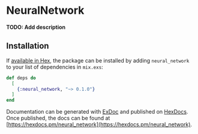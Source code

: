 # NeuralNetwork

**TODO: Add description**

## Installation

If [available in Hex](https://hex.pm/docs/publish), the package can be installed
by adding `neural_network` to your list of dependencies in `mix.exs`:

```elixir
def deps do
  [
    {:neural_network, "~> 0.1.0"}
  ]
end
```

Documentation can be generated with [ExDoc](https://github.com/elixir-lang/ex_doc)
and published on [HexDocs](https://hexdocs.pm). Once published, the docs can
be found at [https://hexdocs.pm/neural_network](https://hexdocs.pm/neural_network).

